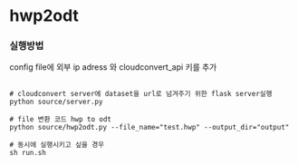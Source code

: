 # hwp2odt

### 실행방법
config file에 외부 ip adress 와 cloudconvert_api 키를 추가
```

# cloudconvert server에 dataset을 url로 넘겨주기 위한 flask server실행
python source/server.py

# file 변환 코드 hwp to odt 
python source/hwp2odt.py --file_name="test.hwp" --output_dir="output" 

# 동시에 실행시키고 싶을 경우
sh run.sh

```
